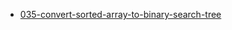 - [035-convert-sorted-array-to-binary-search-tree](https://leetcode.com/problems/convert-sorted-array-to-binary-search-tree/)